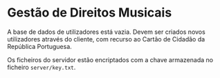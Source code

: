 # Gestão de Direitos Musicais

A base de dados de utilizadores está vazia. Devem ser criados novos utilizadores através do cliente, com recurso ao Cartão de Cidadão da República Portuguesa.

Os ficheiros do servidor estão encriptados com a chave armazenada no ficheiro `server/key.txt`.